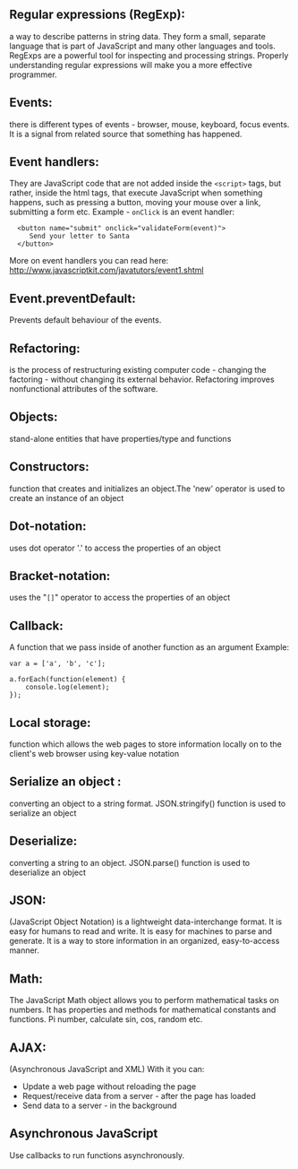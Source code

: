 ## Regular expressions (RegExp): 
  a way to describe patterns in string data. They form a small, separate 
  language that is part of JavaScript and many other languages and tools. 
  RegExps are a powerful tool for inspecting and processing strings. 
  Properly understanding regular expressions will make you a more effective 
  programmer.

## Events: 
  there is different types of events - browser, mouse, keyboard, focus 
  events. It is a signal from related source that something has happened.

## Event handlers: 
  They are JavaScript code that are not added inside the `<script>` tags, but 
  rather, inside the html tags, that execute JavaScript when something 
  happens, such as pressing a button, moving your mouse over a link, submitting 
  a form etc.
  Example - `onClick` is an event handler:

  ```
    <button name="submit" onclick="validateForm(event)">
       Send your letter to Santa
    </button>
  ```
  More on event handlers you can read here: 
  http://www.javascriptkit.com/javatutors/event1.shtml

## Event.preventDefault:
  Prevents default behaviour of the events.

## Refactoring:
  is the process of restructuring existing computer code - changing the 
  factoring - without changing its external behavior. Refactoring improves 
  nonfunctional attributes of the software.
 
## Objects: 
  stand-alone entities that have properties/type and functions

## Constructors: 
  function that creates and initializes an object.The 'new' operator is used 
  to create an instance of an object

## Dot-notation: 
  uses dot operator '.'  to access the properties of an object

## Bracket-notation: 
  uses the "`[]`" operator to access the properties of an object
  
## Callback:
  A function that we pass inside of another function as an argument
  Example:

  ```
  var a = ['a', 'b', 'c'];
  
  a.forEach(function(element) {
      console.log(element);
  });
  ```

## Local storage: 
  function which allows the web pages to store information locally on to the 
  client's web browser using key-value notation

## Serialize an object : 
  converting an object to a string format. JSON.stringify() function is used 
  to serialize an object

## Deserialize: 
  converting a string to an object. JSON.parse() function is used to deserialize 
  an object
  
## JSON:
  (JavaScript Object Notation) is a lightweight data-interchange format. It 
  is easy for humans to read and write. It is easy for machines to parse and 
  generate. It is a way to store information in an organized, easy-to-access manner.

## Math:
  The JavaScript Math object allows you to perform mathematical tasks on numbers.
  It has properties and methods for mathematical constants and functions. 
  Pi number, calculate sin, cos, random etc.
  
## AJAX:
  (Asynchronous JavaScript and XML) With it you can:
  - Update a web page without reloading the page
  - Request/receive data from a server - after the page has loaded
  - Send data to a server - in the background
  
## Asynchronous JavaScript
  Use callbacks to run functions asynchronously. 
